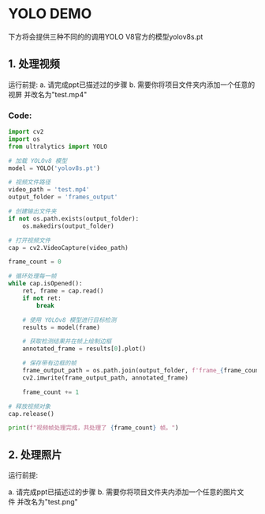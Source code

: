 # YOLO DEMO

下方将会提供三种不同的的调用YOLO V8官方的模型yolov8s.pt

## 1. 处理视频

运行前提:
a. 请完成ppt已描述过的步骤
b. 需要你将项目文件夹内添加一个任意的视屏 并改名为"test.mp4"

### Code:
```python
import cv2
import os
from ultralytics import YOLO

# 加载 YOLOv8 模型
model = YOLO('yolov8s.pt')

# 视频文件路径
video_path = 'test.mp4'
output_folder = 'frames_output'

# 创建输出文件夹
if not os.path.exists(output_folder):
    os.makedirs(output_folder)

# 打开视频文件
cap = cv2.VideoCapture(video_path)

frame_count = 0

# 循环处理每一帧
while cap.isOpened():
    ret, frame = cap.read()
    if not ret:
        break

    # 使用 YOLOv8 模型进行目标检测
    results = model(frame)

    # 获取检测结果并在帧上绘制边框
    annotated_frame = results[0].plot()

    # 保存带有边框的帧
    frame_output_path = os.path.join(output_folder, f'frame_{frame_count:04d}.jpg')
    cv2.imwrite(frame_output_path, annotated_frame)

    frame_count += 1

# 释放视频对象
cap.release()

print(f"视频帧处理完成，共处理了 {frame_count} 帧。")
```
## 2. 处理照片

运行前提:

a. 请完成ppt已描述过的步骤
b. 需要你将项目文件夹内添加一个任意的图片文件 并改名为"test.png"
